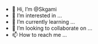 - 👋 Hi, I’m @Skgami
- 👀 I’m interested in ...
- 🌱 I’m currently learning ...
- 💞️ I’m looking to collaborate on ...
- 📫 How to reach me ...

<!---
Skgami/Skgami is a ✨ special ✨ repository because its `README.md` (this file) appears on your GitHub profile.
You can click the Preview link to take a look at your changes.
--->
